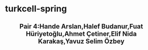 # turkcell-spring
## <p align="center"> Pair 4:Hande Arslan,Halef Budanur,Fuat Hüriyetoğlu,Ahmet Çetiner,Elif Nida Karakaş,Yavuz Selim Özbey </p> 